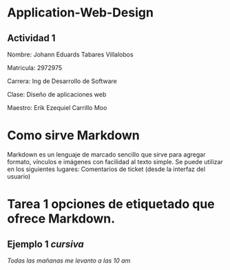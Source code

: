 # Application-Web-Design
## Actividad 1
Nombre: Johann Eduards Tabares Villalobos

Matricula: 2972975

Carrera: Ing de Desarrollo de Software

Clase: Diseño de aplicaciones web

Maestro: Erik Ezequiel Carrillo Moo

# Como sirve Markdown

Markdown es un lenguaje de marcado sencillo que sirve para agregar formato, vínculos e imágenes con facilidad al texto simple. Se puede utilizar en los siguientes lugares: Comentarios de ticket (desde la interfaz del usuario)

# Tarea 1 opciones de etiquetado que ofrece Markdown. 

## Ejemplo 1 *cursiva*

*Todas las mañanas me levanto a las 10 am*